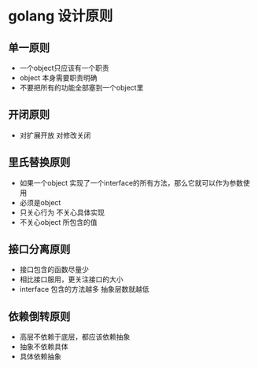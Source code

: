 # golang 设计原则

## 单一原则

- 一个object只应该有一个职责
- object 本身需要职责明确
- 不要把所有的功能全部塞到一个object里

## 开闭原则

- 对扩展开放 对修改关闭

## 里氏替换原则

- 如果一个object 实现了一个interface的所有方法，那么它就可以作为参数使用
- 必须是object
- 只关心行为 不关心具体实现
- 不关心object 所包含的值

## 接口分离原则

- 接口包含的函数尽量少
- 相比接口服用，更关注接口的大小
- interface 包含的方法越多 抽象层数就越低

## 依赖倒转原则

- 高层不依赖于底层，都应该依赖抽象
- 抽象不依赖具体
- 具体依赖抽象